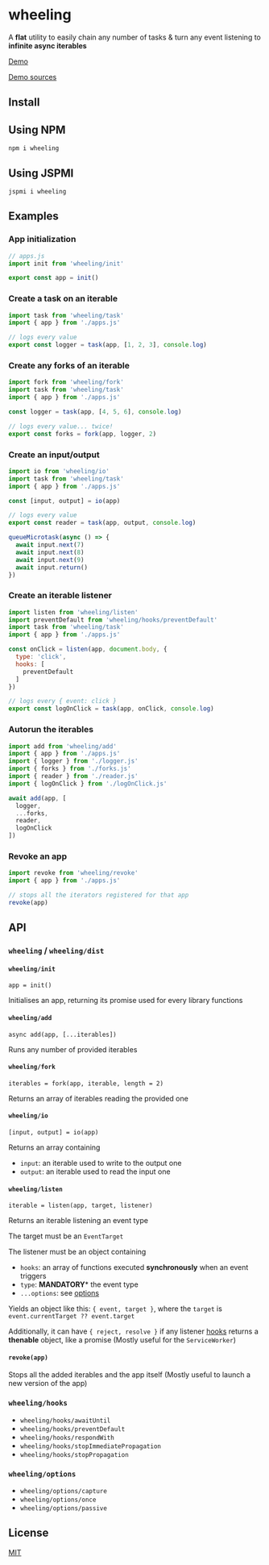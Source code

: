 # wheeling

A **flat** utility to easily chain any number of tasks & turn any event listening to **infinite async iterables**

[Demo](https://wheeling.glitch.me/)

[Demo sources](https://glitch.com/edit/#!/wheeling?path=assets/js/main.js)


## <a name="install">Install</a>

## <a name="install-using-npm">Using NPM</a>

`npm i wheeling`

## <a name="install-using-jspmi">Using JSPMI</a>

`jspmi i wheeling`


## <a name="examples">Examples</a>

### <a name="examples--app-initilization">App initialization</a>

```js
// apps.js
import init from 'wheeling/init'

export const app = init()
```


### <a name="examples--create-a-task-on-an-iterable">Create a task on an iterable</a>

```js
import task from 'wheeling/task'
import { app } from './apps.js'

// logs every value
export const logger = task(app, [1, 2, 3], console.log)
```


### <a name="examples--create-any-forks-of-an-iterable">Create any forks of an iterable</a>

```js
import fork from 'wheeling/fork'
import task from 'wheeling/task'
import { app } from './apps.js'

const logger = task(app, [4, 5, 6], console.log)

// logs every value... twice!
export const forks = fork(app, logger, 2)
```


### <a name="examples--create-an-input-output">Create an input/output</a>

```js
import io from 'wheeling/io'
import task from 'wheeling/task'
import { app } from './apps.js'

const [input, output] = io(app)

// logs every value
export const reader = task(app, output, console.log)

queueMicrotask(async () => {
  await input.next(7)
  await input.next(8)
  await input.next(9)
  await input.return()
})
```


### <a name="examples--create-an-iterable-listener">Create an iterable listener</a>

```js
import listen from 'wheeling/listen'
import preventDefault from 'wheeling/hooks/preventDefault'
import task from 'wheeling/task'
import { app } from './apps.js'

const onClick = listen(app, document.body, {
  type: 'click',
  hooks: [
    preventDefault
  ]
})

// logs every { event: click }
export const logOnClick = task(app, onClick, console.log)
```


### <a name="examples--autorun-the-iterables">Autorun the iterables</a>

```js
import add from 'wheeling/add'
import { app } from './apps.js'
import { logger } from './logger.js'
import { forks } from './forks.js'
import { reader } from './reader.js'
import { logOnClick } from './logOnClick.js'

await add(app, [
  logger,
  ...forks,
  reader,
  logOnClick
])
```


### <a name="examples--revoke-an-app">Revoke an app</a>

```js
import revoke from 'wheeling/revoke'
import { app } from './apps.js'

// stops all the iterators registered for that app
revoke(app)
```


## <a name="api">API</a>

### <a name="wheeling">`wheeling` / `wheeling/dist`</a>

#### <a name="api-init">`wheeling/init`</a>

`app = init()`

Initialises an app, returning its promise used for every library functions 


#### <a name="api-add">`wheeling/add`</a>

`async add(app, [...iterables])`

Runs any number of provided iterables


#### <a name="api-fork">`wheeling/fork`</a>

`iterables = fork(app, iterable, length = 2)`

Returns an array of iterables reading the provided one


#### <a name="api-io">`wheeling/io`</a>

`[input, output] = io(app)`

Returns an array containing
  * `input`: an iterable used to write to the output one
  * `output`: an iterable used to read the input one


#### <a name="api-listen">`wheeling/listen`</a>

`iterable = listen(app, target, listener)`

Returns an iterable listening an event type

The target must be an `EventTarget`

The listener must be an object containing
  * `hooks`: an array of functions executed **synchronously** when an event triggers
  * `type`: **MANDATORY*** the event type
  * `...options`: see [options](#options)

Yields an object like this: `{ event, target }`, where the `target` is `event.currentTarget ?? event.target`

Additionally, it can have `{ reject, resolve }` if any listener [hooks](#hooks) returns a **thenable** object, like a promise
(Mostly useful for the `ServiceWorker`)


#### <a name="api-revoke">`revoke(app)`</a>

Stops all the added iterables and the app itself
(Mostly useful to launch a new version of the app)


### <a name="hooks">`wheeling/hooks`</a>

* <a name=#hooks-awaitUntil>`wheeling/hooks/awaitUntil`</a>
* <a name=#hooks-preventDefault>`wheeling/hooks/preventDefault`</a>
* <a name=#hooks-respondWith>`wheeling/hooks/respondWith`</a>
* <a name=#hooks-stopImmediatePropagation>`wheeling/hooks/stopImmediatePropagation`</a>
* <a name=#hooks-stopPropagation>`wheeling/hooks/stopPropagation`</a>

### <a name="options">`wheeling/options`</a>

* <a name=#options-capture>`wheeling/options/capture`</a>
* <a name=#options-once>`wheeling/options/once`</a>
* <a name=#options-passive>`wheeling/options/passive`</a>


## <a name="license">License</a>

[MIT](https://github.com/Lcfvs/wheeling/blob/master/license.md)
